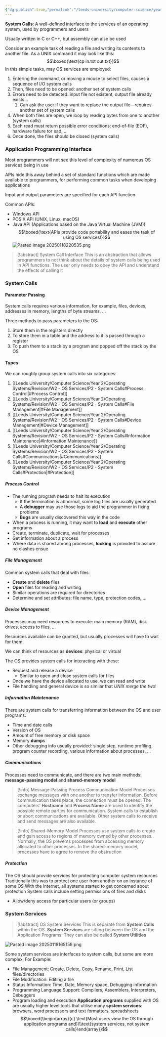 ```yaml
---
{"dg-publish":true,"permalink":"/leeds-university/computer-science/year-2/operating-systems/revision/w2-os-services/p2-system-calls/"}
---
```



**System Calls**: A well-defined interface to the services of an operating system, used by programmers and users

Usually written in C or C++, but assembly can also be used

Consider an example task of reading a file and writing its contents to another file. As a UNIX command it may look like this:
$$\boxed{\text{cp in.txt out.txt}}$$
In this simple tasks, may OS services are employed:
1. Entering the command, or moving a mouse to select files, causes a sequence of I/O system calls
2. Then, files need to be opened: another set of system calls
3. Errors need to be detected: input file not existent, output file already exists…
	1. Can ask the user if they want to replace the output file—requires another set of system calls
4. When both files are open, we loop by reading bytes from one to another (system calls)
5. Each read must return possible error conditions: end-of-file (EOF), hardware failure tor ead, …
6. Once done, the files should be closed (system calls)

### Application Programming Interface
Most programmers will not see this level of complexity of numerous OS services being in use

APIs hide this away behind a set of standard functions which are made available to programmers, for performing common tasks when developing applications

Input and output parameters are specified for each API function

Common APIs:
- Windows API
- POSIX API (UNIX, Linux, macOS)
- Java API (Applications based on the Java Virtual Machine (JVM))
$$\boxed{\text{APIs provide code portability and eases the task of using OS services!}}$$
![Pasted image 20250118220535.png](/img/user/Leeds%20University/Computer%20Science/Year%202/Operating%20Systems/Revision/images/Pasted%20image%2020250118220535.png)
>[!abstract] System Call Interface
>This is an abstraction that allows programmers to not think about the details of system calls being used in API functions. The user only needs to obey the API and understand the effects of calling it

### System Calls
#### Parameter Passing
System calls requires various information, for example, files, devices, addresses in memory, lengths of byte streams, …

Three methods to pass parameters to the OS:
1. Store them in the registers directly
2. To store them in a table and the address to it is passed through a register
3. To push them to a stack by a program and popped off the stack by the OS
#### Types
We can roughly group system calls into six categories:
1. [[Leeds University/Computer Science/Year 2/Operating Systems/Revision/W2 - OS Services/P2 - System Calls#Process Control\|#Process Control]]
2. [[Leeds University/Computer Science/Year 2/Operating Systems/Revision/W2 - OS Services/P2 - System Calls#File Management\|#File Management]]
3. [[Leeds University/Computer Science/Year 2/Operating Systems/Revision/W2 - OS Services/P2 - System Calls#Device Management\|#Device Management]]
4. [[Leeds University/Computer Science/Year 2/Operating Systems/Revision/W2 - OS Services/P2 - System Calls#Information Maintenance\|#Information Maintenance]]
5. [[Leeds University/Computer Science/Year 2/Operating Systems/Revision/W2 - OS Services/P2 - System Calls#Communications\|#Communications]]
6. [[Leeds University/Computer Science/Year 2/Operating Systems/Revision/W2 - OS Services/P2 - System Calls#Protection\|#Protection]]
##### Process Control
- The running program needs to halt its execution
	- If the termination is abnormal, some log files are usually generated
	- A **debugger** may use those logs to aid the programmer in fixing problems
	- **Bugs** are usually discovered this way in the code
- When a process is running, it may want to **load** and **execute** other programs
- Create, terminate, duplicate, wait for processes
- Get information about a process
- Where data is shared among processes, **locking** is provided to assure no clashes ensue
##### File Management
Common system calls that deal with files:
- **Create** and **delete** files
- **Open** files for reading and writing
- Similar operations are required for directories
- Determine and set attributes: file name, type, protection codes, …
##### Device Management
Processes may need resources to execute: main memory (RAM), disk drives, access to files, …

Resources available can be granted, but usually processes will have to wait for them.

We can think of resources as **devices**: physical or virtual

The OS provides system calls for interacting with these:
- Request and release a device
	- Similar to open and close system calls for files
- Once we have the device allocated to use, we can read and write
- File handling and general device is so similar that *UNIX merge the two*!
##### Information Maintenance
There are system calls for transferring information between the OS and user programs:
- Time and date calls
- Version of OS
- Amount of free memory or disk space
- Memory **dump**s
- Other debugging info usually provided: single step, runtime profiling, program counter recording, various information about processes, …
##### Communications
Processes need to communicate, and there are two main methods: **message-passing model** and **shared-memory model**
>[!info] Message-Passing Process Communication Model
>Processes exchange messages with one another to transfer information. Before communication takes place, the connection must be opened. The computers’ **Hostname** and **Process Name** are used to identify the possible remote parties for communication. System calls to establish or abort communications are available. Other system calls to receive and send messages are also available.

>[!info] Shared-Memory Model
>Processes use system calls to create and gain access to regions of memory owned by other processes. Normally, the OS prevents processes from accessing memory allocated to other processes. In the shared-memory model, processes have to agree to remove the obstruction

##### Protection
The OS should provide services for protecting computer system resources
Traditionally this was to protect one user from another on an instance of some OS
With the Internet, all systems started to get concerned about protection
System calls include setting permissions of files and disks
- Allow/deny access for particular users (or groups)
### System Services
>[!abstract] OS System Services
>This is separate from **System Calls** within the OS. **System Services** are sitting between the OS and the Application Programs. They can also be called **System Utilities**

![Pasted image 20250118165159.png](/img/user/Leeds%20University/Computer%20Science/Year%202/Operating%20Systems/Revision/images/Pasted%20image%2020250118165159.png)

Some system services are interfaces to system calls, but some are more complex, For Example:
- File Management: Create, Delete, Copy, Rename, Print, List files/directories
- File Modification: Editing a file
- Status Information: Time, Date, Memory space, Debugging information
- Programming Language Support: Compilers, Assemblers, Interpreters, Debuggers
- Program loading and execution
**Application programs** supplied with OS are usually higher level tools that utilise many **system services**: browsers, word processors and text formatters, spreadsheets
$$\boxed{\begin{array}{c}
\text{Most users view the OS through application programs and}\\\text{system services, not system calls}\end{array}}$$
